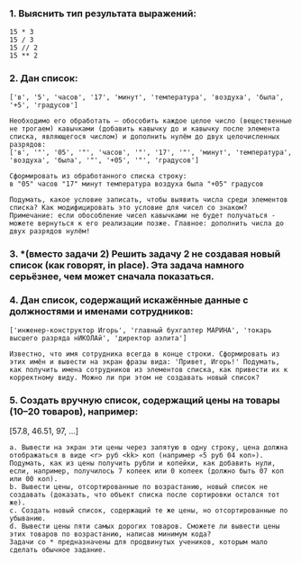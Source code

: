 ### 1. Выяснить тип результата выражений:
    15 * 3
    15 / 3
    15 // 2
    15 ** 2
### 2. Дан список:
    ['в', '5', 'часов', '17', 'минут', 'температура', 'воздуха', 'была', '+5', 'градусов']

    Необходимо его обработать — обособить каждое целое число (вещественные не трогаем) кавычками (добавить кавычку до и кавычку после элемента списка, являющегося числом) и дополнить нулём до двух целочисленных разрядов:
    ['в', '"', '05', '"', 'часов', '"', '17', '"', 'минут', 'температура', 'воздуха', 'была', '"', '+05', '"', 'градусов']
    
    Сформировать из обработанного списка строку:
    в "05" часов "17" минут температура воздуха была "+05" градусов
    
    Подумать, какое условие записать, чтобы выявить числа среди элементов списка? Как модифицировать это условие для чисел со знаком?
    Примечание: если обособление чисел кавычками не будет получаться - можете вернуться к его реализации позже. Главное: дополнить числа до двух разрядов нулём!
### 3. *(вместо задачи 2) Решить задачу 2 не создавая новый список (как говорят, in place). Эта задача намного серьёзнее, чем может сначала показаться.
### 4. Дан список, содержащий искажённые данные с должностями и именами сотрудников:
    ['инженер-конструктор Игорь', 'главный бухгалтер МАРИНА', 'токарь высшего разряда нИКОЛАй', 'директор аэлита']

    Известно, что имя сотрудника всегда в конце строки. Сформировать из этих имён и вывести на экран фразы вида: 'Привет, Игорь!' Подумать, как получить имена сотрудников из элементов списка, как привести их к корректному виду. Можно ли при этом не создавать новый список?
### 5. Создать вручную список, содержащий цены на товары (10–20 товаров), например:
[57.8, 46.51, 97, ...]

    a. Вывести на экран эти цены через запятую в одну строку, цена должна отображаться в виде <r> руб <kk> коп (например «5 руб 04 коп»). Подумать, как из цены получить рубли и копейки, как добавить нули, если, например, получилось 7 копеек или 0 копеек (должно быть 07 коп или 00 коп).  
    b. Вывести цены, отсортированные по возрастанию, новый список не создавать (доказать, что объект списка после сортировки остался тот же).
    c. Создать новый список, содержащий те же цены, но отсортированные по убыванию.
    d. Вывести цены пяти самых дорогих товаров. Сможете ли вывести цены этих товаров по возрастанию, написав минимум кода?
    Задачи со * предназначены для продвинутых учеников, которым мало сделать обычное задание.
